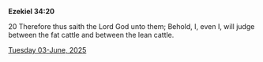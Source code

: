 **Ezekiel 34:20**

20 Therefore thus saith the Lord God unto them; Behold, I, even I, will judge between the fat cattle and between the lean cattle.

[Tuesday 03-June, 2025](https://getbible.life/kjv/Ezekiel/34/20)
